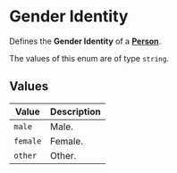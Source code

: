 # Gender Identity
Defines the **Gender Identity** of a **[Person](../person)**.

The values of this enum are of type `string`.

## Values
| Value | Description |
| ----- | ----------- |
| `male` | Male. |
| `female` | Female. |
| `other` | Other. |
